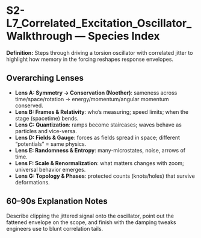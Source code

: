 # S2-L7_Correlated_Excitation_Oscillator_Walkthrough — Species Index
**Definition:** Steps through driving a torsion oscillator with correlated jitter to highlight how memory in the forcing reshapes response envelopes.
## Overarching Lenses

- **Lens A: Symmetry -> Conservation (Noether)**: sameness across time/space/rotation → energy/momentum/angular momentum conserved.
- **Lens B: Frames & Relativity**: who’s measuring; speed limits; when the stage (spacetime) bends.
- **Lens C: Quantization**: ramps become staircases; waves behave as particles and vice-versa.
- **Lens D: Fields & Gauge**: forces as fields spread in space; different “potentials” = same physics.
- **Lens E: Randomness & Entropy**: many-microstates, noise, arrows of time.
- **Lens F: Scale & Renormalization**: what matters changes with zoom; universal behavior emerges.
- **Lens G: Topology & Phases**: protected counts (knots/holes) that survive deformations.

## 60–90s Explanation Notes
Describe clipping the jittered signal onto the oscillator, point out the fattened envelope on the scope, and finish with the damping tweaks engineers use to blunt correlation tails.

